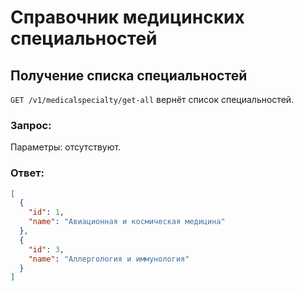 # Справочник медицинских специальностей

## Получение списка специальностей

`GET /v1/medicalspecialty/get-all` вернёт список специальностей.

### Запрос:

Параметры: отсутствуют.

### Ответ:

```json
[
  {
    "id": 1,
    "name": "Авиационная и космическая медицина"
  },
  {
    "id": 3,
    "name": "Аллергология и иммунология"
  }
]
```